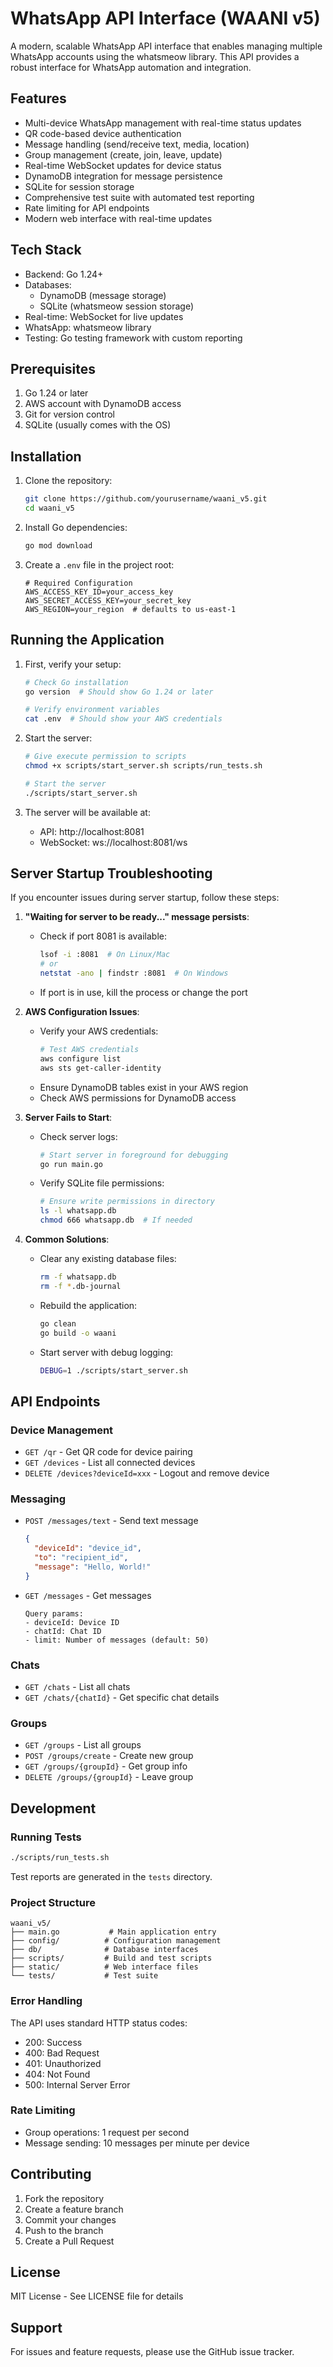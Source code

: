 # WhatsApp API Interface (WAANI v5)

A modern, scalable WhatsApp API interface that enables managing multiple WhatsApp accounts using the whatsmeow library. This API provides a robust interface for WhatsApp automation and integration.

## Features

- Multi-device WhatsApp management with real-time status updates
- QR code-based device authentication
- Message handling (send/receive text, media, location)
- Group management (create, join, leave, update)
- Real-time WebSocket updates for device status
- DynamoDB integration for message persistence
- SQLite for session storage
- Comprehensive test suite with automated test reporting
- Rate limiting for API endpoints
- Modern web interface with real-time updates

## Tech Stack

- Backend: Go 1.24+
- Databases: 
  - DynamoDB (message storage)
  - SQLite (whatsmeow session storage)
- Real-time: WebSocket for live updates
- WhatsApp: whatsmeow library
- Testing: Go testing framework with custom reporting

## Prerequisites

1. Go 1.24 or later
2. AWS account with DynamoDB access
3. Git for version control
4. SQLite (usually comes with the OS)

## Installation

1. Clone the repository:
   ```bash
   git clone https://github.com/yourusername/waani_v5.git
   cd waani_v5
   ```

2. Install Go dependencies:
   ```bash
   go mod download
   ```

3. Create a `.env` file in the project root:
   ```env
   # Required Configuration
   AWS_ACCESS_KEY_ID=your_access_key
   AWS_SECRET_ACCESS_KEY=your_secret_key
   AWS_REGION=your_region  # defaults to us-east-1
   ```

## Running the Application

1. First, verify your setup:
   ```bash
   # Check Go installation
   go version  # Should show Go 1.24 or later

   # Verify environment variables
   cat .env  # Should show your AWS credentials
   ```

2. Start the server:
   ```bash
   # Give execute permission to scripts
   chmod +x scripts/start_server.sh scripts/run_tests.sh

   # Start the server
   ./scripts/start_server.sh
   ```

3. The server will be available at:
   - API: http://localhost:8081
   - WebSocket: ws://localhost:8081/ws

## Server Startup Troubleshooting

If you encounter issues during server startup, follow these steps:

1. **"Waiting for server to be ready..." message persists**:
   - Check if port 8081 is available:
     ```bash
     lsof -i :8081  # On Linux/Mac
     # or
     netstat -ano | findstr :8081  # On Windows
     ```
   - If port is in use, kill the process or change the port

2. **AWS Configuration Issues**:
   - Verify your AWS credentials:
     ```bash
     # Test AWS credentials
     aws configure list
     aws sts get-caller-identity
     ```
   - Ensure DynamoDB tables exist in your AWS region
   - Check AWS permissions for DynamoDB access

3. **Server Fails to Start**:
   - Check server logs:
     ```bash
     # Start server in foreground for debugging
     go run main.go
     ```
   - Verify SQLite file permissions:
     ```bash
     # Ensure write permissions in directory
     ls -l whatsapp.db
     chmod 666 whatsapp.db  # If needed
     ```

4. **Common Solutions**:
   - Clear any existing database files:
     ```bash
     rm -f whatsapp.db
     rm -f *.db-journal
     ```
   - Rebuild the application:
     ```bash
     go clean
     go build -o waani
     ```
   - Start server with debug logging:
     ```bash
     DEBUG=1 ./scripts/start_server.sh
     ```

## API Endpoints

### Device Management
- `GET /qr` - Get QR code for device pairing
- `GET /devices` - List all connected devices
- `DELETE /devices?deviceId=xxx` - Logout and remove device

### Messaging
- `POST /messages/text` - Send text message
  ```json
  {
    "deviceId": "device_id",
    "to": "recipient_id",
    "message": "Hello, World!"
  }
  ```
- `GET /messages` - Get messages
  ```
  Query params:
  - deviceId: Device ID
  - chatId: Chat ID
  - limit: Number of messages (default: 50)
  ```

### Chats
- `GET /chats` - List all chats
- `GET /chats/{chatId}` - Get specific chat details

### Groups
- `GET /groups` - List all groups
- `POST /groups/create` - Create new group
- `GET /groups/{groupId}` - Get group info
- `DELETE /groups/{groupId}` - Leave group

## Development

### Running Tests
```bash
./scripts/run_tests.sh
```
Test reports are generated in the `tests` directory.

### Project Structure
```
waani_v5/
├── main.go           # Main application entry
├── config/          # Configuration management
├── db/              # Database interfaces
├── scripts/         # Build and test scripts
├── static/          # Web interface files
└── tests/           # Test suite
```

### Error Handling
The API uses standard HTTP status codes:
- 200: Success
- 400: Bad Request
- 401: Unauthorized
- 404: Not Found
- 500: Internal Server Error

### Rate Limiting
- Group operations: 1 request per second
- Message sending: 10 messages per minute per device

## Contributing

1. Fork the repository
2. Create a feature branch
3. Commit your changes
4. Push to the branch
5. Create a Pull Request

## License

MIT License - See LICENSE file for details

## Support

For issues and feature requests, please use the GitHub issue tracker. 